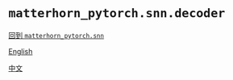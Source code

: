 # `matterhorn_pytorch.snn.decoder`

[回到 `matterhorn_pytorch.snn`](./0_general.md)

[English](../../en_us/snn/9_decoder.md)

[中文](../../zh_cn/snn/9_decoder.md)